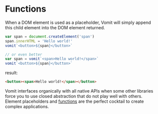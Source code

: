 # Functions

When a DOM element is used as a placeholder, Vomit will simply append this child element into the DOM element returned.

```js
var span = document.createElement('span')
span.innerHTML = 'Hello world!'
vomit`<button>${span}</button>`

// or even better
var span = vomit`<span>Hello world!</span>`
vomit`<button>${span}</button>`
```

result:

```html
<button><span>Hello world!</span></button>
```

Vomit interfaces organically with all native APIs when some other libraries force you to use closed abstraction that do not play well with others. Element placeholders and [functions](/doc/placeholders/function.md) are the perfect cocktail to create complex applications. 
